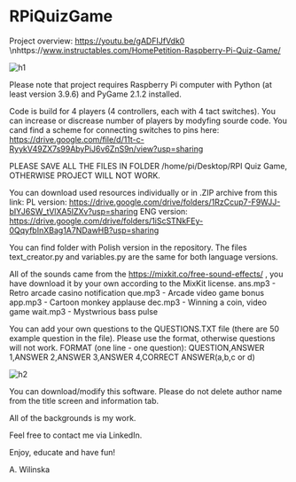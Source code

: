 # RPiQuizGame
Project overview: https://youtu.be/gADFIJfVdk0 \nhttps://www.instructables.com/HomePetition-Raspberry-Pi-Quiz-Game/

![h1](https://user-images.githubusercontent.com/72753653/200140636-806f9711-3b2a-4186-b988-c08d1fd3317f.png)

Please note that project requires Raspberry Pi computer with Python (at least version 3.9.6) and PyGame 2.1.2 installed. 

Code is build for 4 players (4 controllers, each with 4 tact switches). You can increase or discrease number of players by modyfing sourde code. 
You cand find a scheme for connecting switches to pins here: 
https://drive.google.com/file/d/11t-c-RyykV49ZX7s99AbyPiJ6v6ZnS9n/view?usp=sharing

PLEASE SAVE ALL THE FILES IN FOLDER /home/pi/Desktop/RPI Quiz Game, OTHERWISE PROJECT WILL NOT WORK.

You can download used resources individually or in .ZIP archive from this link:
PL version: https://drive.google.com/drive/folders/1RzCcup7-F9WJJ-bIYJ6SW_tVlXA5IZXv?usp=sharing
ENG version: https://drive.google.com/drive/folders/1iScSTNkFEy-0QqyfbInXBag1A7NDawHB?usp=sharing

You can find folder with Polish version in the repository. The files text_creator.py and variables.py are the same for both language versions.

All of the sounds came from the https://mixkit.co/free-sound-effects/ , you have download it by your own according to the MixKit license.
ans.mp3 - Retro arcade casino notification
que.mp3 - Arcade video game bonus
app.mp3 - Cartoon monkey applause
dec.mp3 - Winning a coin, video game
wait.mp3 - Mystwrious bass pulse

You can add your own questions to the QUESTIONS.TXT file (there are 50 example question in the file). Please use the format, otherwise questions will not work. 
FORMAT (one line - one question): QUESTION,ANSWER 1,ANSWER 2,ANSWER 3,ANSWER 4,CORRECT ANSWER(a,b,c or d)

![h2](https://user-images.githubusercontent.com/72753653/200140648-1932b7de-d4da-4e7c-92c2-9257b3571c13.png)

You can download/modify this software. Please do not delete author name from the title screen and information tab. 

All of the backgrounds is my work. 

Feel free to contact me via LinkedIn.

Enjoy, educate and have fun!

A. Wilinska
